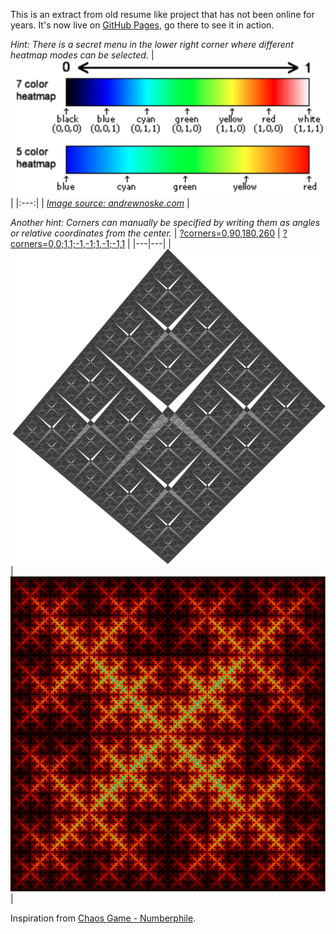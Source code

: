 This is an extract from old resume like project that has not been online for years. It's now live on [GitHub Pages](https://chrisacrobat.github.io/FractalImagesGeneration/?corners=3&placement=0), go there to see it in action.

_Hint: There is a secret menu in the lower right corner where different heatmap modes can be selected._
| ![Heatmap illustration from andrewnoske.com.](heatmap.png) |
|:---:|
| _[Image source: andrewnoske.com](https://www.andrewnoske.com/wiki/File:Heatmap_gradient.png")_ |

_Another hint: Corners can manually be specified by writing them as angles or relative coordinates from the center._
| [?corners=0,90,180,260](https://chrisacrobat.github.io/FractalImagesGeneration/?corners=0,90,180,260) | [?corners=0,0;1,1;-1,-1;1,-1;-1,1](https://chrisacrobat.github.io/FractalImagesGeneration/?corners=0,0;1,1;-1,-1;1,-1;-1,1) |
|---|---|
| ![Generated fractal with corners at 0°, 90°, 180° and 260°.](corners_0,90,180,260.png) | ![Generated fractal with relative coordinates [0,0], [1,1], [-1,-1], [1,-1], [-1,1].](coordinates_[0,0],[1,1],[-1,-1],[1,-1],[-1,1].png) |

Inspiration from [Chaos Game - Numberphile](https://youtu.be/kbKtFN71Lfs).
